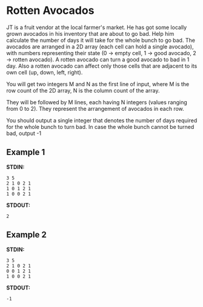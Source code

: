 # Rotten Avocados

JT is a fruit vendor at the local farmer's market. He has got some locally grown avocados in his inventory that are about to go bad. Help him calculate the number of days it will take for the whole bunch to go bad. The avocados are arranged in a 2D array (each cell can hold a single avocado), with numbers representing their state (0 -> empty cell, 1 -> good avocado, 2 -> rotten avocado). A rotten avocado can turn a good avocado to bad in 1 day. Also a rotten avocado can affect only those cells that are adjacent to its own cell (up, down, left, right).

You will get two integers M and N as the first line of input, where M is the row count of the 2D array, N is the column count of the array.

They will be followed by M lines, each having N integers (values ranging from 0 to 2). They represent the arrangement of avocados in each row.

You should output a single integer that denotes the number of days required for the whole bunch to turn bad. In case the whole bunch cannot be turned bad, output -1

## Example 1

**STDIN:**

```
3 5
2 1 0 2 1
1 0 1 2 1
1 0 0 2 1
```

**STDOUT:**

```
2
```

## Example 2

**STDIN:**

```
3 5
2 1 0 2 1
0 0 1 2 1
1 0 0 2 1
```

**STDOUT:**

```
-1
```
